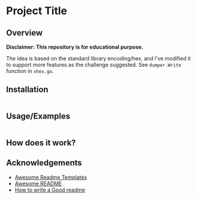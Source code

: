 
# Project Title

## Overview

**Disclaimer: This repository is for educational purpose.**

The idea is based on the standard library encoding/hex, and I've modified it to support more features as the challenge suggested. See `dumper.Write` function in `xhex.go`.

## Installation

```bash

```

## Usage/Examples

```golang

```

## How does it work?

## Acknowledgements

- [Awesome Readme Templates](https://awesomeopensource.com/project/elangosundar/awesome-README-templates)
- [Awesome README](https://github.com/matiassingers/awesome-readme)
- [How to write a Good readme](https://bulldogjob.com/news/449-how-to-write-a-good-readme-for-your-github-project)

